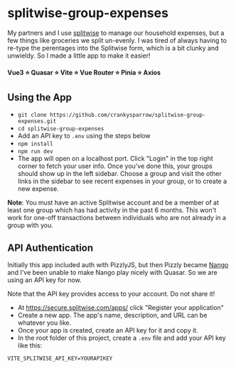 # splitwise-group-expenses

My partners and I use [splitwise](https://www.splitwise.com/) to manage our household expenses, but a few things like groceries we split un-evenly. I was tired of always having to re-type the perentages into the Splitwise form, which is a bit clunky and unwieldy. So I made a little app to make it easier!

#### Vue3 :star: Quasar :star: Vite :star: Vue Router :star: Pinia :star: Axios

## Using the App

-  `git clone https://github.com/crankysparrow/splitwise-group-expenses.git`
-  `cd splitwise-group-expenses`
-  Add an API key to `.env` using the steps below
-  `npm install`
-  `npm run dev`
-  The app will open on a localhost port. Click "Login" in the top right corner to fetch your user info. Once you've done this, your groups should show up in the left sidebar. Choose a group and visit the other links in the sidebar to see recent expenses in your group, or to create a new expense.

**Note**: You must have an active Splitwise account and be a member of at least one group which has had activity in the past 6 months. This won't work for one-off transactions between individuals who are not already in a group with you.

## API Authentication

Initially this app included auth with PizzlyJS, but then Pizzly became [Nango](https://docs.nango.dev/) and I've been unable to make Nango play nicely with Quasar. So we are using an API key for now.

Note that the API key provides access to your account. Do not share it!

-  At https://secure.splitwise.com/apps/ click "Register your application"
-  Create a new app. The app's name, description, and URL can be whatever you like.
-  Once your app is created, create an API key for it and copy it.
-  In the root folder of this project, create a `.env` file and add your API key like this:

```
VITE_SPLITWISE_API_KEY=YOURAPIKEY
```
